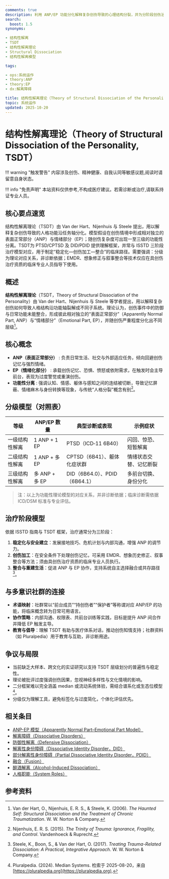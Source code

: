 ```yaml
---
comments: true
description: 利用 ANP/EP 功能分化解释复杂创伤导致的心理结构分裂，并为分阶段创伤治疗（稳定化—创伤加工—整合）提供操作框架的理论。
search:
  boost: 1.5
synonyms:

- 结构性解离
- TSDT
- 结构性解离理论
- Structural Dissociation
- 结构性解离模型

tags:

- ops:系统运作
- theory:ANP
- theory:EP
- dx:解离障碍

title: 结构性解离理论（Theory of Structural Dissociation of the Personality, TSDT）
topic: 系统运作
updated: 2025-10-20
---
```


# 结构性解离理论（Theory of Structural Dissociation of the Personality, TSDT）

!!! warning "触发警告"
    内容涉及创伤、精神健康、自我认同等敏感议题,阅读时请留意自身状态。

!!! info "免责声明"
    本站资料仅供参考,不构成医疗建议。若需诊断或治疗,请联系持证专业人员。

## 核心要点速览

结构性解离理论（TSDT）由 Van der Hart、Nijenhuis 与 Steele 提出，用以解释复杂创伤导致的人格功能沿任务轴分化。模型假设在创伤情境中形成相对独立的表面正常部分（ANP）与情绪部分（EP）；随创伤复杂度可出现一至三级的功能性分离。TSDT为 PTSD/CPTSD 及 DID/PDID 提供理解框架，并常与 ISSTD 三阶段治疗模型对应，用于制定“稳定化—创伤加工—整合”的临床路径。需要强调：分级为理论对应关系，非诊断依据；EMDR、想象修正与叙事整合等技术仅应在具创伤治疗资质的临床专业人员指导下使用。

## 概述

**结构性解离理论**（TSDT，Theory of Structural Dissociation of the Personality）由 Van der Hart、Nijenhuis 与 Steele 等学者提出，用以解释复杂创伤如何导致人格结构沿功能轴裂解成不同子系统。理论认为，创伤事件中的防御与日常功能未能整合，形成彼此相对独立的“表面正常部分”（Apparently Normal Part, ANP）与“情绪部分”（Emotional Part, EP），并随创伤严重程度分化出不同层级[^结构性解离-1]。

## 核心概念

- **ANP（表面正常部分）** : 负责日常生活、社交与外部适应任务，倾向回避创伤记忆与强烈情绪。
- **EP（情绪化部分）** : 承载创伤记忆、恐惧、愤怒或依附需求，在触发时会主导前台，表现为过度警觉或重演创伤。
- **功能性分离** : 强调认知、情感、躯体与感知之间的连结被切断，导致记忆屏蔽、情绪麻木与身份转换等现象，与传统“人格分裂”概念有别[^结构性解离-2]。

## 分级模型（对照表）

| 等级 | ANP/EP 数量 | 典型诊断或表现 | 示例症状 |
| --- | --- | --- | --- |
| 一级结构性解离 | 1 ANP + 1 EP | PTSD（ICD‑11 6B40） | 闪回、惊恐、短暂解离 |
| 二级结构性解离 | 1 ANP + 多 EP | CPTSD（6B41）、躯体化症状群 | 情绪状态交替、记忆断裂 |
| 三级结构性解离 | 多 ANP + 多 EP | DID（6B64.0）、PDID（6B64.1） | 多前台切换、身份分化 |

> 注：以上为功能性理论模型的对应关系，并非诊断依据；临床诊断需依据 ICD/DSM 标准与专业评估。

## 治疗阶段模型

依据 ISSTD 指南与 TSDT 框架，治疗通常分为三阶段：

1. **稳定化与安全建立**：发展接地技巧、危机计划与内部沟通，增强 ANP 的调节力。
2. **创伤加工**：在安全条件下处理创伤记忆，可采用 EMDR、想象历史修正、叙事整合等方法；须由具创伤治疗资质的临床专业人员执行。
3. **整合与重建生活**：促进 ANP 与 EP 协作，支持系统自主选择融合或共存路径[^结构性解离-3]。

## 与多意识社群的连接

- **术语映射**：社群常以“前台成员”“持创伤者”“保护者”等称谓对应 ANP/EP 的功能，将临床概念转为日常可用语言。
- **协作策略**：内部沟通、权限表、共前台训练等实践，目标是提升 ANP 间合作并降低 EP 触发主导。
- **教育与倡导**：理解 TSDT 有助与医疗体系对话，推动创伤知情支持；社群资料（如 Pluralpedia）用于教育与互助，非诊断用途。

## 争议与局限

- 当前缺乏大样本、跨文化的实证研究以支持 TSDT 层级划分的普遍性与稳定性。
- 理论被批评过度强调创伤因果，忽视神经多样性与文化情境的影响。
- 二分框架难以完全涵盖 median 或流动系统体验，需结合谱系化或生态位模型[^结构性解离-4]。
- 分级仅为理解工具，避免标签化与过度简化，个体化评估优先。

## 相关条目

- [ANP-EP 模型（Apparently Normal Part–Emotional Part Model）](Apparently-Normal-Part-Emotional-Part-Model.md)
- [解离障碍（Dissociative Disorders）](Dissociative-Disorders.md)
- [防御性解离（Defensive Dissociation）](Defensive-Dissociation.md)
- [解离性身份障碍（Dissociative Identity Disorder，DID）](DID.md)
- [部分解离性身份障碍（Partial Dissociative Identity Disorder，PDID）](Partial-Dissociative-Identity-Disorder-PDID.md)
- [融合（Fusion）](Fusion.md)
- [醉酒解离（Alcohol-Induced Dissociation）](Alcohol-Induced-Dissociation.md)
- [人格职能（System Roles）](System-Roles.md)

## 参考资料

[^结构性解离-1]: Van der Hart, O., Nijenhuis, E. R. S., & Steele, K. (2006). *The Haunted Self: Structural Dissociation and the Treatment of Chronic Traumatization*. W. W. Norton & Company.
[^结构性解离-2]: Nijenhuis, E. R. S. (2015). *The Trinity of Trauma: Ignorance, Fragility, and Control*. Vandenhoeck & Ruprecht.
[^结构性解离-3]: Steele, K., Boon, S., & Van der Hart, O. (2017). *Treating Trauma-Related Dissociation: A Practical, Integrative Approach*. W. W. Norton & Company.
[^结构性解离-4]: Pluralpedia. (2024). Median Systems. 检索于 2025-08-20，来自 [https://pluralpedia.org](https://pluralpedia.org).
